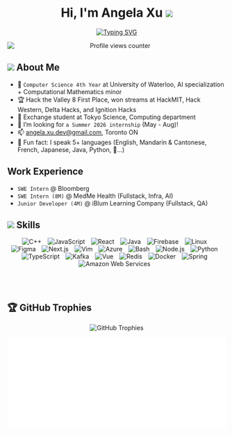 <!-- Header section with name and greeting gif -->
<p align="center">
  <h1 align="center">Hi, I'm Angela Xu <img src="https://media.giphy.com/media/hvRJCLFzcasrR4ia7z/giphy.gif" width="35"></h1>
</p>

<!-- Typing SVG animation -->
<p align="center">
 <a href="https://git.io/typing-svg"><img src="https://readme-typing-svg.herokuapp.com?font=Fira+Code&pause=1000&center=true&vCenter=true&random=false&width=435&lines=Learning+3D+Modelling;Designing+with+a+Passion;Inquiring+about+Cyber+Security+%3C3;Reading+the+Naturals+series;Listening+to+J%26KPOP" alt="Typing SVG" /></a>
</p>

<!-- Profile visit counter -->
<p align="center">
  <img src="https://komarev.com/ghpvc/?username=angeladev333&style=flat-square" alt="Profile views counter" style="display: block; margin: auto;">
</p>

<!-- About Me Section -->
<h2><img src="https://64.media.tumblr.com/370c61e8c71b1b82c8085d5dbf6e43aa/e26e1f547fd0f670-6a/s500x750/7c788b61d987180b97517aee81ac2e5f747c681f.gif" width="100px"> About Me</h2>

- 🏫 `Computer Science 4th Year` at University of Waterloo, AI specialization + Computational Mathematics minor
- 🏆 Hack the Valley 8 First Place, won streams at HackMIT, Hack Western, Delta Hacks, and Ignition Hacks
- 🌱 Exchange student at Tokyo Science, Computing department
- 🥺 I’m looking for `a Summer 2026 internship` (May - Aug)!
- 📫 angela.xu.dev@gmail.com, Toronto ON
- 💖 Fun fact: I speak 5+ languages (English, Mandarin & Cantonese, French, Japanese, Java, Python, 🧐...)

<h2> Work Experience</h2>

-  `SWE Intern` @ Bloomberg 
- `SWE Intern (8M)` @ MedMe Health (Fullstack, Infra, AI)
- `Junior Developer (4M)` @ iBlum Learning Company (Fullstack, QA)


<!-- Skills Section -->
<h2><img src="https://media.giphy.com/media/VdoIFLsMIlwzfKD520/giphy.gif" width="30px"> Skills</h2>

<p align="center">
<img alt="C++" width="50px" style="padding-right:10px;" src="https://cdn.jsdelivr.net/gh/devicons/devicon/icons/cplusplus/cplusplus-original.svg" />
<!-- <img alt="HTML5" width="50px" style="padding-right:10px;" src="https://cdn.jsdelivr.net/gh/devicons/devicon/icons/html5/html5-original.svg" />   
<img alt="CSS3" width="50px" style="padding-right:10px;" src="https://cdn.jsdelivr.net/gh/devicons/devicon/icons/css3/css3-original.svg" /> -->
<img alt="JavaScript" width="50px" style="padding-right:10px;" src="https://cdn.jsdelivr.net/gh/devicons/devicon/icons/javascript/javascript-original.svg" />
<img alt="React" width="50px" style="padding-right:10px;" src="https://cdn.jsdelivr.net/gh/devicons/devicon/icons/react/react-original.svg" />
<!-- <img alt="C" width="50px" style="padding-right:10px;" src="https://cdn.jsdelivr.net/gh/devicons/devicon/icons/c/c-original.svg" /> -->
<img alt="Java" width="50px" style="padding-right:10px;" src="https://cdn.jsdelivr.net/gh/devicons/devicon/icons/java/java-original.svg" />
<img alt="Firebase" width="50px" style="padding-right:10px;" src="https://cdn.jsdelivr.net/gh/devicons/devicon/icons/firebase/firebase-plain.svg" />
<!-- <img alt="LaTeX" width="50px" style="padding-right:10px;" src="https://cdn.jsdelivr.net/gh/devicons/devicon/icons/latex/latex-original.svg" /> -->
<img alt="Linux" width="50px" style="padding-right:10px;" src="https://cdn.jsdelivr.net/gh/devicons/devicon/icons/linux/linux-original.svg" />
<img alt="Figma" width="50px" style="padding-right:10px;" src="https://cdn.jsdelivr.net/gh/devicons/devicon/icons/figma/figma-original.svg" />
<img alt="Next.js" width="50px" style="padding-right:10px;" src="https://cdn.jsdelivr.net/gh/devicons/devicon/icons/nextjs/nextjs-original.svg" />
<img alt="Vim" width="50px" style="padding-right:10px;" src="https://cdn.jsdelivr.net/gh/devicons/devicon/icons/vim/vim-original.svg" />
<img alt="Azure" width="50px" style="padding-right:10px;" src="https://cdn.jsdelivr.net/gh/devicons/devicon/icons/azure/azure-original.svg" />
<img alt="Bash" width="50px" style="padding-right:10px;" src="https://cdn.jsdelivr.net/gh/devicons/devicon/icons/bash/bash-original.svg" />
<!-- <img alt="npm" width="50px" style="padding-right:10px;" src="https://cdn.jsdelivr.net/gh/devicons/devicon/icons/npm/npm-original-wordmark.svg" /> -->
<img alt="Node.js" width="50px" style="padding-right:10px;" src="https://cdn.jsdelivr.net/gh/devicons/devicon/icons/nodejs/nodejs-original.svg" />
<!-- <img alt="Markdown" width="50px" style="padding-right:10px;" src="https://cdn.jsdelivr.net/gh/devicons/devicon/icons/markdown/markdown-original.svg" /> -->
<img alt="Python" width="50px" style="padding-right:10px;" src="https://cdn.jsdelivr.net/gh/devicons/devicon/icons/python/python-original.svg" />
<img alt="TypeScript" width="50px" style="padding-right:10px;" src="https://cdn.jsdelivr.net/gh/devicons/devicon/icons/typescript/typescript-original.svg" />
<img alt="Kafka" width="50px" style="padding-right:10px;" src="https://cdn.jsdelivr.net/gh/devicons/devicon/icons/apachekafka/apachekafka-original.svg" />
<img alt="Vue" width="50px" style="padding-right:10px;" src="https://cdn.jsdelivr.net/gh/devicons/devicon/icons/vuejs/vuejs-original.svg" />
<img alt="Redis" width="50px" style="padding-right:10px;" src="https://cdn.jsdelivr.net/gh/devicons/devicon/icons/redis/redis-original.svg" />
<img alt="Docker" width="50px" style="padding-right:10px;" src="https://cdn.jsdelivr.net/gh/devicons/devicon/icons/docker/docker-plain-wordmark.svg" />
<img alt="Spring" width="50px" style="padding-right:10px;" src="https://cdn.jsdelivr.net/gh/devicons/devicon/icons/spring/spring-original.svg" />
<img alt="Amazon Web Services" width="50px" style="padding-right:10px;" src="https://cdn.jsdelivr.net/gh/devicons/devicon@latest/icons/amazonwebservices/amazonwebservices-original-wordmark.svg" />

</p>
<br/><br/>

<!-- GitHub Stats Section -->
<!-- <h2><img src="https://media.giphy.com/media/iY8CRBdQXODJSCERIr/giphy.gif" width="30px"> GitHub Stats</h2> -->
<!--
<p align="center">
  <img src="https://github-readme-stats.vercel.app/api?username=angeladev333&theme=dark&hide_border=false&include_all_commits=true&count_private=true" alt="GitHub Stats" /><br/>
  <img src="https://github-readme-stats.vercel.app/api/top-langs/?username=angeladev333&theme=dark&hide_border=false&include_all_commits=true&count_private=true&layout=compact" alt="Top Languages" />
</p> -->

<!-- GitHub Trophies Section -->
<h2>🏆 GitHub Trophies</h2>

<p align="center">
  <img src="https://github-profile-trophy.vercel.app/?username=angeladev333&theme=chalk&no-frame=true&no-bg=false&margin-w=4" alt="GitHub Trophies" />
</p>

![](./metrics.plugin.isocalendar.svg)
